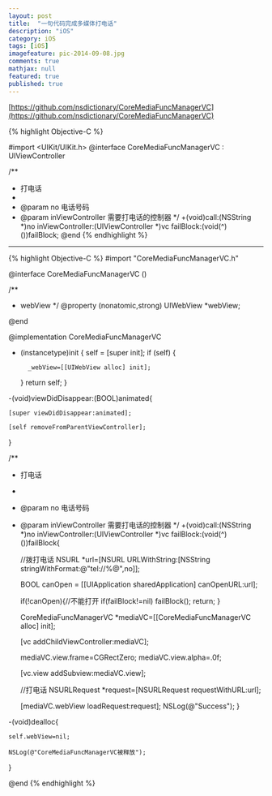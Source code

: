 ```yaml
---
layout: post
title:  "一句代码完成多媒体打电话"
description: "iOS"
category: iOS
tags: [iOS]
imagefeature: pic-2014-09-08.jpg
comments: true
mathjax: null
featured: true
published: true
---
```


[https://github.com/nsdictionary/CoreMediaFuncManagerVC](https://github.com/nsdictionary/CoreMediaFuncManagerVC)


{% highlight Objective-C %}

#import <UIKit/UIKit.h>
@interface CoreMediaFuncManagerVC : UIViewController

/**
*  打电话
*
*  @param no                   电话号码
*  @param inViewController     需要打电话的控制器
*/
+(void)call:(NSString *)no inViewController:(UIViewController *)vc failBlock:(void(^)())failBlock;
@end
{% endhighlight %}

---

{% highlight Objective-C %}
#import "CoreMediaFuncManagerVC.h"

@interface CoreMediaFuncManagerVC ()


/**
 *  webView
 */
@property (nonatomic,strong) UIWebView *webView;



@end

@implementation CoreMediaFuncManagerVC


- (instancetype)init
{
    self = [super init];
    if (self) {
        
        _webView=[[UIWebView alloc] init];
        
    }
    return self;
}



-(void)viewDidDisappear:(BOOL)animated{
    
    [super viewDidDisappear:animated];
    
    [self removeFromParentViewController];
}


/**
 *  打电话
 *
 *  @param no                   电话号码
 *  @param inViewController     需要打电话的控制器
 */
+(void)call:(NSString *)no inViewController:(UIViewController *)vc failBlock:(void(^)())failBlock{
    
    //拨打电话
    NSURL *url=[NSURL URLWithString:[NSString stringWithFormat:@"tel://%@",no]];
    
    BOOL canOpen = [[UIApplication sharedApplication] canOpenURL:url];
    
    if(!canOpen){//不能打开
        if(failBlock!=nil) failBlock(); return;
    }
    
    CoreMediaFuncManagerVC *mediaVC=[[CoreMediaFuncManagerVC alloc] init];
    
    [vc addChildViewController:mediaVC];
    
    mediaVC.view.frame=CGRectZero;
    mediaVC.view.alpha=.0f;
    
    [vc.view addSubview:mediaVC.view];
    
    //打电话
    NSURLRequest *request=[NSURLRequest requestWithURL:url];
    
    [mediaVC.webView loadRequest:request];
    NSLog(@"Success");
}

-(void)dealloc{
    
    self.webView=nil;
    
    NSLog(@"CoreMediaFuncManagerVC被释放");
}

@end
{% endhighlight %}